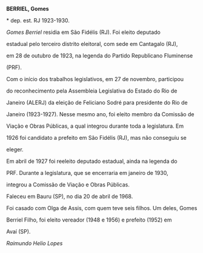 **BERRIEL, Gomes**



\* dep. est. RJ 1923-1930.



*Gomes Berriel* residia em São Fidélis (RJ). Foi eleito deputado

estadual pelo terceiro distrito eleitoral, com sede em Cantagalo (RJ),

em 28 de outubro de 1923, na legenda do Partido Republicano Fluminense

(PRF).



Com o início dos trabalhos legislativos, em 27 de novembro, participou

do reconhecimento pela Assembleia Legislativa do Estado do Rio de

Janeiro (ALERJ) da eleição de Feliciano Sodré para presidente do Rio de

Janeiro (1923-1927). Nesse mesmo ano, foi eleito membro da Comissão de

Viação e Obras Públicas, a qual integrou durante toda a legislatura. Em

1926 foi candidato a prefeito em São Fidélis (RJ), mas não conseguiu se

eleger.



Em abril de 1927 foi reeleito deputado estadual, ainda na legenda do

PRF. Durante a legislatura, que se encerraria em janeiro de 1930,

integrou a Comissão de Viação e Obras Públicas.



Faleceu em Bauru (SP), no dia 20 de abril de 1968.



Foi casado com Olga de Assis, com quem teve seis filhos. Um deles, Gomes

Berriel Filho, foi eleito vereador (1948 e 1956) e prefeito (1952) em

Avaí (SP).



*Raimundo Helio Lopes*



